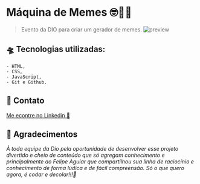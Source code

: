 # Máquina de Memes 🤓🥴🤣

> Evento da DIO para criar um gerador de memes.
![preview]('./.github/Preview.png)

## 🛸 Tecnologias utilizadas:
    - HTML,
    - CSS,
    - JavaScript,
    - Git e Github.

## 🤳 Contato

[Me econtre no Linkedin 🔗](https://www.linkedin.com/in/cristiemim9/)

## 🥂 Agradecimentos

_À toda equipe da Dio pela oportunidade de desenvolver esse projeto divertido e cheio de conteúdo que só agregam conhecimento e principalmente ao Felipe Aguiar que compartilhou sua linha de raciocínio e conhecimento de forma lúdica e de fácil compreensão. Só o que quero agora, é codar e decolar!!!🚀_ 